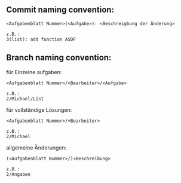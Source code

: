 ## Commit naming convention:

```
<Aufgabenblatt Nummer>(<Aufgabe>): <Beschreigbung der Änderung>

z.B.:
3(list): add function ASDF
```

## Branch naming convention:

für Einzelne aufgaben:  
```
<Aufgabenblatt Nummer>/<Bearbeiter>/<Aufgabe>

z.B.:
2/Michael/List
```
  
für vollständige Lösungen:  
```
<Aufgabenblatt Nummer>/<Bearbeiter>

z.B.:
2/Michael
```

  
allgemeine Änderungen: 
```
(<Aufgabenblatt Nummer>/)<Beschreibung>

z.B.:
2/Angaben
```